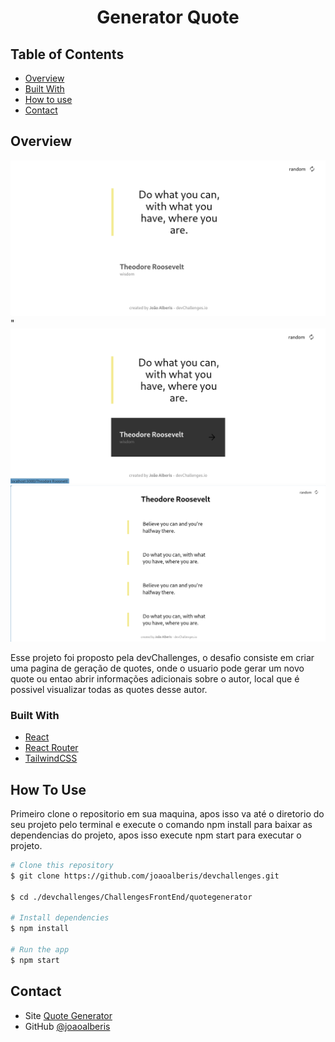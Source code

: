 <!-- Please update value in the {}  -->

<h1 align="center">Generator Quote</h1>

<!-- TABLE OF CONTENTS -->

## Table of Contents

- [Overview](#overview)
- [Built With](#built-with)
- [How to use](#how-to-use)
- [Contact](#contact)

<!-- OVERVIEW -->

## Overview

![quote](./src/assets/screenshots/quote.png)
"![quoteHover](./src/assets/screenshots/quoteHover.png)
![quoteInfos](./src/assets/screenshots/quoteInfos.png)

Esse projeto foi proposto pela devChallenges, o desafio consiste em criar uma pagina de geração de quotes, onde o usuario pode gerar um novo quote ou entao abrir informações adicionais sobre o autor, local que é possivel visualizar todas as quotes desse autor.

### Built With

- [React](https://reactjs.org/)
- [React Router](https://reactrouter.com/en/main)
- [TailwindCSS](https://tailwindcss.com/)

## How To Use

<!-- This is an example, please update according to your application -->

Primeiro clone o repositorio em sua maquina, apos isso va até o diretorio do seu projeto pelo terminal e execute o comando npm install para baixar as dependencias do projeto, apos isso execute npm start para executar o projeto.

```bash
# Clone this repository
$ git clone https://github.com/joaoalberis/devchallenges.git

$ cd ./devchallenges/ChallengesFrontEnd/quotegenerator

# Install dependencies
$ npm install

# Run the app
$ npm start
```

## Contact

- Site [Quote Generator](https://quotegenerator-airo.onrender.com)
- GitHub [@joaoalberis](https://github.com/joaoalberis)
